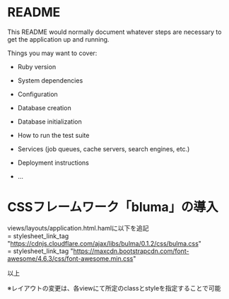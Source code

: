 # README

This README would normally document whatever steps are necessary to get the
application up and running.

Things you may want to cover:

* Ruby version

* System dependencies

* Configuration

* Database creation

* Database initialization

* How to run the test suite

* Services (job queues, cache servers, search engines, etc.)

* Deployment instructions

* ...

# CSSフレームワーク「bluma」の導入  
views/layouts/application.html.hamlに以下を追記  
= stylesheet_link_tag "https://cdnjs.cloudflare.com/ajax/libs/bulma/0.1.2/css/bulma.css"  
= stylesheet_link_tag "https://maxcdn.bootstrapcdn.com/font-awesome/4.6.3/css/font-awesome.min.css"  

以上  

※レイアウトの変更は、各viewにて所定のclassとstyleを指定することで可能  